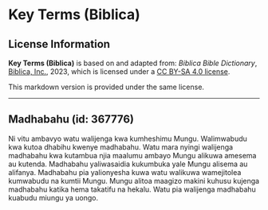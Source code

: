 # Key Terms (Biblica)

## License Information

**Key Terms (Biblica)** is based on and adapted from: _Biblica Bible Dictionary_, [Biblica, Inc.](https://www.biblica.com/), 2023, which is licensed under a [CC BY-SA 4.0 license](https://creativecommons.org/licenses/by-sa/4.0/legalcode.en).

This markdown version is provided under the same license.



--------------------------------

## Madhabahu (id: 367776)

Ni vitu ambavyo watu walijenga kwa kumheshimu Mungu. Walimwabudu kwa kutoa dhabihu kwenye madhabahu. Watu mara nyingi walijenga madhabahu kwa kutambua njia maalumu ambayo Mungu alikuwa amesema au kutenda. Madhabahu yaliwasaidia kukumbuka yale Mungu alisema au alifanya. Madhabahu pia yalionyesha kuwa watu walikuwa wamejitolea kumwabudu na kumtii Mungu. Mungu alitoa maagizo makini kuhusu kujenga madhabahu katika hema takatifu na hekalu. Watu pia walijenga madhabahu kuabudu miungu ya uongo.


